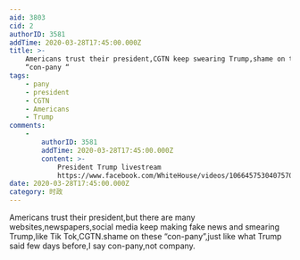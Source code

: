 ```yaml
---
aid: 3803
cid: 2
authorID: 3581
addTime: 2020-03-28T17:45:00.000Z
title: >-
    Americans trust their president,CGTN keep swearing Trump,shame on the
    “con-pany “
tags:
    - pany
    - president
    - CGTN
    - Americans
    - Trump
comments:
    -
        authorID: 3581
        addTime: 2020-03-28T17:45:00.000Z
        content: >-
            President Trump livestream
            https://www.facebook.com/WhiteHouse/videos/1066457530407570/
date: 2020-03-28T17:45:00.000Z
category: 时政
---
```


Americans trust their president,but there are many websites,newspapers,social media keep making fake news and smearing Trump,like Tik Tok,CGTN.shame on these “con-pany”,just like what Trump said few days before,I say con-pany,not company.
